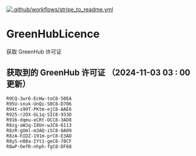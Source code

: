 [![.github/workflows/stripe_to_readme.yml](https://github.com/zjx-kimi/GreenHubLicence/actions/workflows/stripe_to_readme.yml/badge.svg)](https://github.com/zjx-kimi/GreenHubLicence/actions/workflows/stripe_to_readme.yml)
# GreenHubLicence
获取 GreenHub 许可证
## 获取到的 GreenHub 许可证 （2024-11-03 03 : 00 更新）
```
R9CQ-3wr6-EcHw-toC8-50EA
R95U-snuk-UnQi-S0C8-D706
R94t-s99T-PKtm-ejC8-AAE6
R925-r2OX-GL1q-SIC8-933D
R916-dqmu-eCRt-OCC8-3AD8
R8zg-aWJq-I8Un-wJC8-6113
R8zR-gUml-m3AQ-iSC8-8A09
R8zA-hIDZ-191m-prC8-E3AD
R8yS-n08a-IYt1-geC8-78CF
R8wP-OefR-nhph-fgC8-DF68
```
